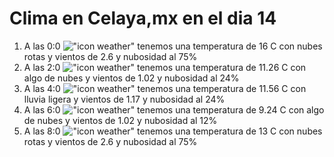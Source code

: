 # Clima en Celaya,mx en el dia 14

1. A las 0:0 !["icon weather"](http://openweathermap.org/img/w/04n.png) tenemos una temperatura de 16 C con nubes rotas y  vientos de 2.6 y nubosidad al 75%
1. A las 2:0 !["icon weather"](http://openweathermap.org/img/w/02n.png) tenemos una temperatura de 11.26 C con algo de nubes y  vientos de 1.02 y nubosidad al 24%
1. A las 4:0 !["icon weather"](http://openweathermap.org/img/w/10n.png) tenemos una temperatura de 11.56 C con lluvia ligera y  vientos de 1.17 y nubosidad al 24%
1. A las 6:0 !["icon weather"](http://openweathermap.org/img/w/02n.png) tenemos una temperatura de 9.24 C con algo de nubes y  vientos de 1.02 y nubosidad al 12%
1. A las 8:0 !["icon weather"](http://openweathermap.org/img/w/04n.png) tenemos una temperatura de 13 C con nubes rotas y  vientos de 2.6 y nubosidad al 75%
